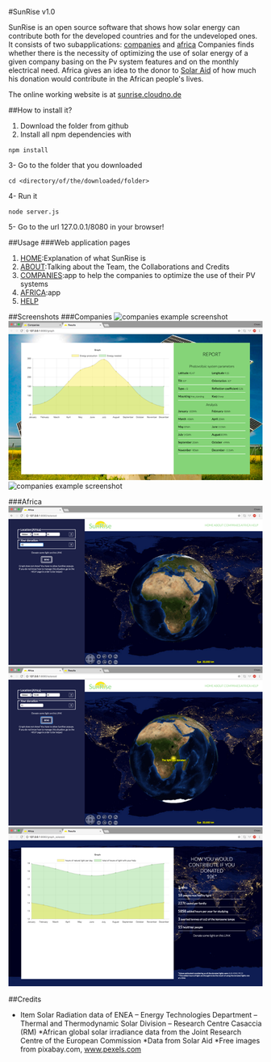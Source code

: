 #SunRise v1.0

<return>SunRise is an open source software that shows how solar energy can contribute both for the developed countries and for the undeveloped ones.
It consists of two subapplications: [companies](http://sunrise.cloudno.de/calculation) and [africa](http://sunrise.cloudno.de/solaraid) </return>
<return>Companies finds whether there is the necessity of optimizing the use of solar energy of a given company basing on the Pv system features and on the monthly electrical need.</return>
<return>Africa gives an idea to the donor to [Solar Aid](www.solar-aid.org) of how much his donation would contribute in the African people's lives.</return>

The online working website is at [sunrise.cloudno.de](http://sunrise.cloudno.de)

##How to install it?
1. Download the folder from github 
2. Install all npm dependencies with <return> 
```
npm install
```
3- Go to the folder that you downloaded 
```
cd <directory/of/the/downloaded/folder>
```
4- Run it 
```
node server.js
```
5- Go to the url 127.0.0.1/8080 in your browser!

##Usage
###Web application pages
1. [HOME](http://sunrise.cloudno.de):Explanation of what SunRise is
2. [ABOUT](http://sunrise.cloudno.de/about):Talking about the Team, the Collaborations and Credits
3. [COMPANIES](http://sunrise.cloudno.de/calculation):app to help the companies to optimize the use of their PV systems
4. [AFRICA](http://sunrise.cloudno.de/solaraid):app
5. [HELP](http://sunrise.cloudno.de/howto)

##Screenshots
###Companies
![companies example screenshot](/public/images/companies2.png)
![companies example screenshot](/public/images/companies3.png)
![companies example screenshot](/public/images/companies4.png)

###Africa
![companies example screenshot](/public/images/africa2.png)
![companies example screenshot](/public/images/africa3.png)
![companies example screenshot](/public/images/africa4.png)

##Credits
* Item Solar Radiation data of ENEA – Energy Technologies Department – Thermal and Thermodynamic Solar Division – Research Centre Casaccia (RM) 
*African global solar irradiance data from the Joint Research Centre of the European Commission
*Data from Solar Aid 
*Free images from pixabay.com, www.pexels.com
